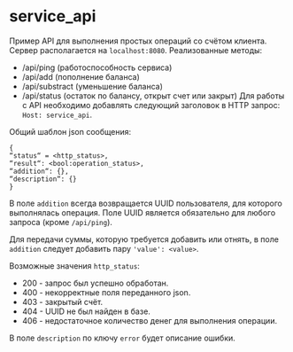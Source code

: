 # service_api
Пример API для выполнения простых операций со счётом клиента. Сервер располагается на `localhost:8080`.
Реализованные методы:
* /api/ping (работоспособность сервиса)
* /api/add (пополнение баланса)
* /api/substract (уменьшение баланса)
* /api/status (остаток по балансу, открыт счет или закрыт)
Для работы с API необходимо добавлять следующий заголовок в HTTP запрос: `Host: service_api`.

Общий шаблон json сообщения:

```
{
“status“ = <http_status>,
“result“: <bool:operation_status>,
“addition“: {},
“description“: {}
}
```

В поле `addition` всегда возвращается UUID пользователя, для которого выполнялась операция. Поле UUID является обязательно для любого запроса (кроме `/api/ping`).

Для передачи суммы, которую требуется добавить или отнять, в поле `addition` следует добавить пару `'value': <value>`.

Возможные значения `http_status`:
* 200 - запрос был успешно обработан.
* 400 - некорректные поля переданного json.
* 403 - закрытый счёт.
* 404 - UUID не был найден в базе.
* 406 - недостаточное количество денег для выполнения операции.

В поле `description` по ключу `error` будет описание ошибки.
